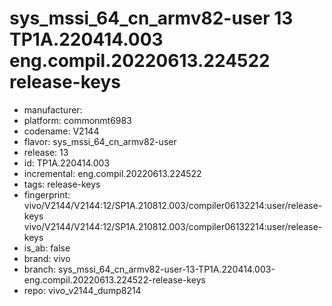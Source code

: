 # sys_mssi_64_cn_armv82-user 13 TP1A.220414.003 eng.compil.20220613.224522 release-keys
- manufacturer: 
- platform: commonmt6983
- codename: V2144
- flavor: sys_mssi_64_cn_armv82-user
- release: 13
- id: TP1A.220414.003
- incremental: eng.compil.20220613.224522
- tags: release-keys
- fingerprint: vivo/V2144/V2144:12/SP1A.210812.003/compiler06132214:user/release-keys
vivo/V2144/V2144:12/SP1A.210812.003/compiler06132214:user/release-keys
- is_ab: false
- brand: vivo
- branch: sys_mssi_64_cn_armv82-user-13-TP1A.220414.003-eng.compil.20220613.224522-release-keys
- repo: vivo_v2144_dump8214
